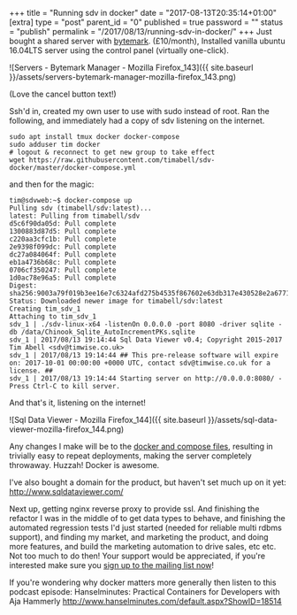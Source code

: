 +++
title = "Running sdv in docker"
date = "2017-08-13T20:35:14+01:00"
[extra]
type = "post"
parent_id = "0"
published = true
password = ""
status = "publish"
permalink = "/2017/08/13/running-sdv-in-docker/"
+++
Just bought a shared server with [bytemark](https://www.bytemark.co.uk/). (£10/month), Installed vanilla ubuntu 16.04LTS server using the control panel (virtually one-click).

![Servers - Bytemark Manager - Mozilla Firefox_143]({{ site.baseurl }}/assets/servers-bytemark-manager-mozilla-firefox_143.png)

(Love the cancel button text!)

Ssh'd in, created my own user to use with sudo instead of root. Ran the following, and immediately had a copy of sdv listening on the internet.

```
sudo apt install tmux docker docker-compose
sudo adduser tim docker
# logout & reconnect to get new group to take effect
wget https://raw.githubusercontent.com/timabell/sdv-docker/master/docker-compose.yml
```

and then for the magic:

```
tim@sdvweb:~$ docker-compose up
Pulling sdv (timabell/sdv:latest)...
latest: Pulling from timabell/sdv
d5c6f90da05d: Pull complete
1300883d87d5: Pull complete
c220aa3cfc1b: Pull complete
2e9398f099dc: Pull complete
dc27a084064f: Pull complete
eb1a4736b68c: Pull complete
0706cf350247: Pull complete
1d0ac78e96a5: Pull complete
Digest: sha256:9003a79f019b3ee16e7c6324afd275b4535f867602e63db317e430528e2a6771
Status: Downloaded newer image for timabell/sdv:latest
Creating tim_sdv_1
Attaching to tim_sdv_1
sdv_1 | ./sdv-linux-x64 -listenOn 0.0.0.0 -port 8080 -driver sqlite -db /data/Chinook_Sqlite_AutoIncrementPKs.sqlite
sdv_1 | 2017/08/13 19:14:44 Sql Data Viewer v0.4; Copyright 2015-2017 Tim Abell <sdv@timwise.co.uk>
sdv_1 | 2017/08/13 19:14:44 ## This pre-release software will expire on: 2017-10-01 00:00:00 +0000 UTC, contact sdv@timwise.co.uk for a license. ##
sdv_1 | 2017/08/13 19:14:44 Starting server on http://0.0.0.0:8080/ - Press Ctrl-C to kill server.
```

And that's it, listening on the internet!

![Sql Data Viewer - Mozilla Firefox_144]({{ site.baseurl }}/assets/sql-data-viewer-mozilla-firefox_144.png)

Any changes I make will be to the [docker and compose files](https://hub.docker.com/r/timabell/sdv/), resulting in trivially easy to repeat deployments, making the server completely throwaway. Huzzah! Docker is awesome.

I've also bought a domain for the product, but haven't set much up on it yet: <http://www.sqldataviewer.com/>

Next up, getting nginx reverse proxy to provide ssl. And finishing the refactor I was in the middle of to get data types to behave, and finishing the automated regression tests I'd just started (needed for reliable multi rdbms support), and finding my market, and marketing the product, and doing more features, and build the marketing automation to drive sales, etc etc. Not too much to do then! Your support would be appreciated, if you're interested make sure you [sign up to the mailing list now](https://www.getdrip.com/forms/70504364/submissions/new)!

If you're wondering why docker matters more generally then listen to this podcast episode: Hanselminutes: Practical Containers for Developers with Aja Hammerly <http://www.hanselminutes.com/default.aspx?ShowID=18514>
